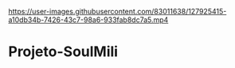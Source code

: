 

https://user-images.githubusercontent.com/83011638/127925415-a10db34b-7426-43c7-98a6-933fab8dc7a5.mp4

# Projeto-SoulMili
